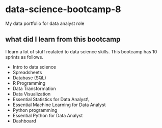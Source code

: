 # data-science-bootcamp-8
My data portfolio for data analyst role

## what did I learn from this bootcamp
I learn a lot of stuff realated to data science skills. This bootcamp has 10 sprints as follows.

- Intro to data science
- Spreadsheets
- Database (SQL)
- R Programming
- Data Transformation
- Data Visualization
- Essential Statistics for Data Analyst\
- Essential Machine Learning for Data Analyst
- Python programming
- Essential Python for Data Analyst
- Dashboard
